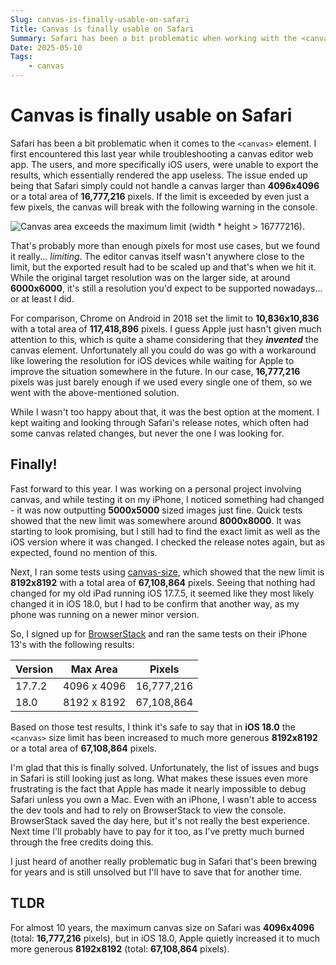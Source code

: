 ```yaml
---
Slug: canvas-is-finally-usable-on-safari
Title: Canvas is finally usable on Safari
Summary: Safari has been a bit problematic when working with the <canvas> element, but after nearly a decade, Apple has finally improved the situation.
Date: 2025-05-10
Tags:
    - canvas
---
```


# Canvas is finally usable on Safari

Safari has been a bit problematic when it comes to the `<canvas>` element.
I first encountered this last year while troubleshooting a canvas editor web app.
The users, and more specifically iOS users, were unable to
export the results, which essentially rendered the app useless.
The issue ended up being that Safari simply could not handle a canvas larger
than **4096x4096** or a total area of **16,777,216** pixels.
If the limit is exceeded by even just a few pixels, the canvas will
break with the following warning in the console.

![Canvas area exceeds the maximum limit (width * height > 16777216).](/assets/images/posts/safari-canvas-error.png)

That's probably more than enough pixels for most use cases, but we found it really... *limiting*.
The editor canvas itself wasn't anywhere close to the limit,
but the exported result had to be scaled up and that's when we hit it.
While the original target resolution was on the larger side, at around **6000x6000**,
it's still a resolution you'd expect to be supported nowadays... or at least I did.

For comparison, Chrome on Android in 2018 set the limit to
**10,836x10,836** with a total area of **117,418,896** pixels.
I guess Apple just hasn't given much attention to this,
which is quite a shame considering that they **_invented_** the canvas element.
Unfortunately all you could do was go with a workaround like lowering the
resolution for iOS devices while waiting for Apple to improve the situation
somewhere in the future. In our case, **16,777,216** pixels was just barely enough
if we used every single one of them, so we went with the above-mentioned solution.

While I wasn't too happy about that, it was the best option at the moment.
I kept waiting and looking through Safari's release notes,
which often had some canvas related changes, but never the one I was looking for.

## Finally!

Fast forward to this year. I was working on a personal project involving canvas,
and while testing it on my iPhone, I noticed something had changed -
it was now outputting **5000x5000** sized images just fine.
Quick tests showed that the new limit was somewhere around **8000x8000**.
It was starting to look promising, but I still had to find
the exact limit as well as the iOS version where it was changed.
I checked the release notes again, but as expected, found no mention of this.

Next, I ran some tests using
<a href="https://www.npmjs.com/package/canvas-size" target="_blank" rel="noopener noreferrer">canvas-size</a>,
which showed that the new limit is **8192x8192** with a total area of **67,108,864** pixels.
Seeing that nothing had changed for my old iPad running iOS 17.7.5,
it seemed like they most likely changed it in iOS 18.0,
but I had to be confirm that another way, as my phone was running on a newer minor version.

So, I signed up for <a href="https://www.browserstack.com/"
target="_blank" rel="noopener noreferrer">BrowserStack</a> and ran the same tests on their
iPhone 13's with the following results:

| Version | Max Area    | Pixels       |
|---------|-------------|--------------|
| 17.7.2  | 4096 x 4096 | 16,777,216   |
| 18.0    | 8192 x 8192 | 67,108,864   |

Based on those test results, I think it's safe to say that
in **iOS 18.0** the `<canvas>` size limit has been increased to
much more generous **8192x8192** or a total area of **67,108,864** pixels.

I'm glad that this is finally solved. Unfortunately, the list of
issues and bugs in Safari is still looking just as long.
What makes these issues even more frustrating is the fact that
Apple has made it nearly impossible to debug Safari unless you own a Mac.
Even with an iPhone, I wasn't able to access the dev tools and had to
rely on BrowserStack to view the console.
BrowserStack saved the day here, but it's not really the best experience.
Next time I'll probably have to pay for it too, as I've pretty much burned
through the free credits doing this.

I just heard of another really problematic bug in Safari that's been brewing
for years and is still unsolved but I'll have to save that for another time.

## TLDR

For almost 10 years, the maximum canvas size on Safari was **4096x4096** (total: **16,777,216** pixels),
but in iOS 18.0, Apple quietly increased it to much more generous **8192x8192** (total: **67,108,864** pixels).
